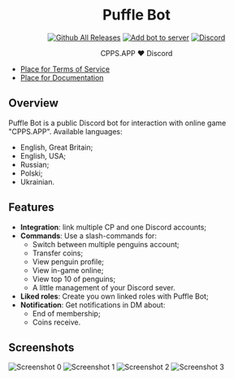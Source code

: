 <h1 align="center">
   Puffle Bot
</h1>


<div align="center">

[![Github All Releases](https://img.shields.io/github/v/release/ilyash0/puffle-bot)](https://github.com/ilyash0/puffle-bot/releases)
[![Add bot to server](https://img.shields.io/badge/-add%20bot%20to%20server-5865F2)](https://discord.com/api/oauth2/authorize?client_id=875078308688179200&permissions=412317240384&scope=applications.commands%20bot)
[![Discord](https://img.shields.io/discord/755445822920982548?logo=discord&logoColor=white&label=discord)](https://discord.gg/ntZUXsWZaM)
</div>

<p align="center">CPPS.APP ❤️ Discord</p>

- [Place for Terms of Service]()
- [Place for Documentation]()

## Overview

Puffle Bot is a public Discord bot for interaction with online game "CPPS.APP".
Available languages:

- English, Great Britain;
- English, USA;
- Russian;
- Polski;
- Ukrainian.

## Features

  - **Integration**: link multiple CP and one Discord accounts;
- **Commands**: Use a slash-commands for:
    - Switch between multiple penguins account;
    - Transfer coins;
    - View penguin profile;
    - View in-game online;
    - View top 10 of penguins;
    - A little management of your Discord sever.
- **Liked roles**: Create you own linked roles with Puffle Bot;
- **Notification**: Get notifications in DM about:
    - End of membership;
    - Coins receive.

## Screenshots

![Screenshot 0](https://github.com/ilyash0/Puffle-Bot/assets/119329448/b0fe3a20-24f6-4778-9dfa-7a927fc1a0e8)
![Screenshot 1](https://github.com/ilyash0/Puffle-Bot/assets/119329448/09e8c5a9-1fc3-47ea-a8b4-f0431cae886d)
![Screenshot 2](https://github.com/ilyash0/Puffle-Bot/assets/119329448/867b81a1-eab9-456d-b16a-0d2577c23b81)
![Screenshot 3](https://github.com/ilyash0/Puffle-Bot/assets/119329448/ed0fcdef-946b-4cd0-8577-50031ca11fe6)

